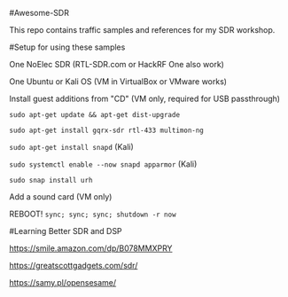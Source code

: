 #Awesome-SDR

This repo contains traffic samples and references for my SDR workshop.

#Setup for using these samples

One NoElec SDR (RTL-SDR.com or HackRF One also work)

One Ubuntu or Kali OS (VM in VirtualBox or VMware works)

Install guest additions from "CD" (VM only, required for USB passthrough)

`sudo apt-get update && apt-get dist-upgrade`

`sudo apt-get install gqrx-sdr rtl-433 multimon-ng`

`sudo apt-get install snapd` (Kali)

`sudo systemctl enable --now snapd apparmor` (Kali)

`sudo snap install urh`

Add a sound card (VM only)

REBOOT! `sync; sync; sync; shutdown -r now`


#Learning Better SDR and DSP

https://smile.amazon.com/dp/B078MMXPRY

https://greatscottgadgets.com/sdr/

https://samy.pl/opensesame/

